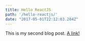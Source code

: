 ```yaml
---
title: Hello ReactJS
path: '/hello-reactjs/'
date: "2017-05-01T22:12:03.284Z"
---
```


This is my second blog post. [A link!](http://www.google.com)
